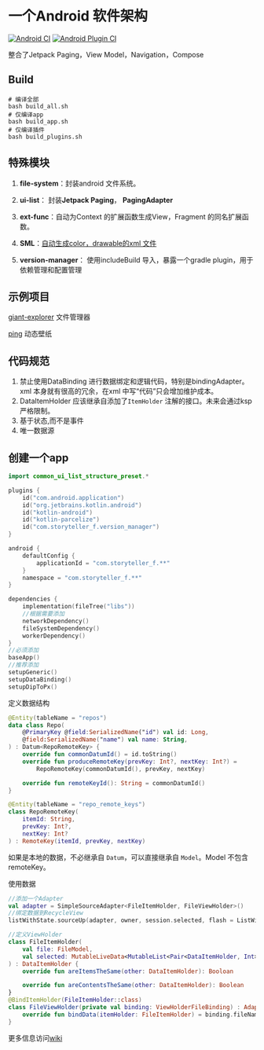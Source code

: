 # 一个Android 软件架构

[![Android CI](https://github.com/storytellerF/common-ui-list-structure/actions/workflows/android.yml/badge.svg)](https://github.com/storytellerF/common-ui-list-structure/actions/workflows/android.yml)
[![Android Plugin CI](https://github.com/storytellerF/common-ui-list-structure/actions/workflows/android-plugins.yml/badge.svg)](https://github.com/storytellerF/common-ui-list-structure/actions/workflows/android-plugins.yml)

整合了Jetpack Paging，View Model，Navigation，Compose

## Build

```shell
# 编译全部
bash build_all.sh
# 仅编译app
bash build_app.sh
# 仅编译插件
bash build_plugins.sh
```

## 特殊模块

1. **file-system**：封装android 文件系统。

2. **ui-list**： 封装**Jetpack Paging**， **PagingAdapter**

3. **ext-func**：自动为Context 的扩展函数生成View，Fragment 的同名扩展函数。

4. **SML**：[自动生成color，drawable的xml 文件](SML)

5. **version-manager**： 使用includeBuild 导入，暴露一个gradle plugin，用于依赖管理和配置管理

## 示例项目

[giant-explorer](examples/GiantExplorer) 文件管理器

[ping](examples/Ping) 动态壁纸

## 代码规范

1. 禁止使用DataBinding 进行数据绑定和逻辑代码，特别是bindingAdapter。xml 本身就有很高的冗余，在xml 中写“代码”只会增加维护成本。
2. DataItemHolder 应该继承自添加了`ItemHolder` 注解的接口。未来会通过ksp 严格限制。
3. 基于状态,而不是事件
4. 唯一数据源

## 创建一个app

```kts
import common_ui_list_structure_preset.*

plugins {
    id("com.android.application")
    id("org.jetbrains.kotlin.android")
    id("kotlin-android")
    id("kotlin-parcelize")
    id("com.storyteller_f.version_manager")
}

android {
    defaultConfig {
        applicationId = "com.storyteller_f.**"
    }
    namespace = "com.storyteller_f.**"
}

dependencies {
    implementation(fileTree("libs"))
    //根据需要添加
    networkDependency()
    fileSystemDependency()
    workerDependency()
}
//必须添加
baseApp()
//推荐添加
setupGeneric()
setupDataBinding()
setupDipToPx()
```

定义数据结构

```kotlin
@Entity(tableName = "repos")
data class Repo(
    @PrimaryKey @field:SerializedName("id") val id: Long,
    @field:SerializedName("name") val name: String,
) : Datum<RepoRemoteKey> {
    override fun commonDatumId() = id.toString()
    override fun produceRemoteKey(prevKey: Int?, nextKey: Int?) =
        RepoRemoteKey(commonDatumId(), prevKey, nextKey)

    override fun remoteKeyId(): String = commonDatumId()
}

@Entity(tableName = "repo_remote_keys")
class RepoRemoteKey(
    itemId: String,
    prevKey: Int?,
    nextKey: Int?
) : RemoteKey(itemId, prevKey, nextKey)
```

如果是本地的数据，不必继承自 `Datum`，可以直接继承自 `Model`。Model 不包含remoteKey。

使用数据

```kotlin
//添加一个Adapter
val adapter = SimpleSourceAdapter<FileItemHolder, FileViewHolder>()
//绑定数据到RecycleView
listWithState.sourceUp(adapter, owner, session.selected, flash = ListWithState.Companion::remote)

//定义ViewHolder
class FileItemHolder(
    val file: FileModel,
    val selected: MutableLiveData<MutableList<Pair<DataItemHolder, Int>>>
) : DataItemHolder {
    override fun areItemsTheSame(other: DataItemHolder): Booloan

    override fun areContentsTheSame(other: DataItemHolder): Boolean 
}
@BindItemHolder(FileItemHolder::class)
class FileViewHolder(private val binding: ViewHolderFileBinding) : AdapterViewHolder<FileItemHolder>(binding) {
    override fun bindData(itemHolder: FileItemHolder) = binding.fileName.text = itemHolder.file.name
}
```

更多信息访问[wiki](https://github.com/storytellerF/common-ui-list-structure/wiki)
